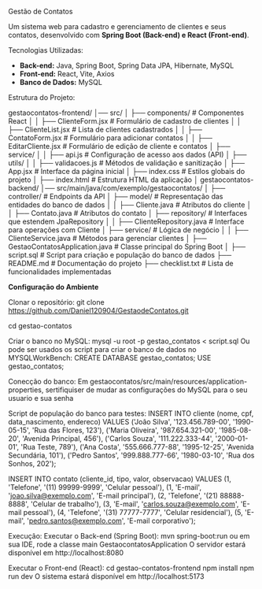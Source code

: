 Gestão de Contatos

Um sistema web para cadastro e gerenciamento de clientes e seus contatos, desenvolvido com **Spring Boot (Back-end) e React (Front-end)**.

Tecnologias Utilizadas:

- **Back-end:** Java, Spring Boot, Spring Data JPA, Hibernate, MySQL
- **Front-end:** React, Vite, Axios
- **Banco de Dados:** MySQL

Estrutura do Projeto:

gestaocontatos-frontend/
│── src/
│   ├── components/              # Componentes React
│   │   ├── ClienteForm.jsx       # Formulário de cadastro de clientes
│   │   ├── ClienteList.jsx       # Lista de clientes cadastrados
│   │   ├── ContatoForm.jsx       # Formulário para adicionar contatos
│   │   ├── EditarCliente.jsx     # Formulário de edição de cliente e contatos
│   ├── service/
│   │   ├── api.js                # Configuração de acesso aos dados (API)
│   ├── utils/
│   │   ├── validacoes.js          # Métodos de validação e sanitização
│   ├── App.jsx                   # Interface da página inicial
│   ├── index.css                 # Estilos globais do projeto
│   ├── index.html                # Estrutura HTML da aplicação
│
gestaocontatos-backend/
│── src/main/java/com/exemplo/gestaocontatos/
│   ├── controller/                # Endpoints da API
│   ├── model/                     # Representação das entidades do banco de dados
│   │   ├── Cliente.java           # Atributos do cliente
│   │   ├── Contato.java           # Atributos do contato
│   ├── repository/                 # Interfaces que estendem JpaRepository
│   │   ├── ClienteRepository.java  # Interface para operações com Cliente
│   ├── service/                    # Lógica de negócio
│   │   ├── ClienteService.java     # Métodos para gerenciar clientes
│   ├── GestaoContatosApplication.java # Classe principal do Spring Boot
│
├── script.sql                     # Script para criação e população do banco de dados
├── README.md                       # Documentação do projeto
├── checklist.txt                    # Lista de funcionalidades implementadas




**Configuração do Ambiente**

Clonar o repositório:
git clone https://github.com/Daniel120904/GestaodeContatos.git

cd gestao-contatos

Criar o banco no MySQL:
mysql -u root -p gestao_contatos < script.sql
Ou pode ser usados os script para criar o banco de dados no MYSQLWorkBench:
CREATE DATABASE gestao_contatos;
USE gestao_contatos;

Conecção do banco:
Em gestaocontatos/src/main/resources/application-properties, sertifiquiser de mudar as configurações do MySQL para o seu usuario e sua senha

Script de população do banco para testes:
INSERT INTO cliente (nome, cpf, data_nascimento, endereco) VALUES
('João Silva', '123.456.789-00', '1990-05-15', 'Rua das Flores, 123'),
('Maria Oliveira', '987.654.321-00', '1985-08-20', 'Avenida Principal, 456'),
('Carlos Souza', '111.222.333-44', '2000-01-01', 'Rua Teste, 789'),
('Ana Costa', '555.666.777-88', '1995-12-25', 'Avenida Secundária, 101'),
('Pedro Santos', '999.888.777-66', '1980-03-10', 'Rua dos Sonhos, 202');


INSERT INTO contato (cliente_id, tipo, valor, observacao) VALUES
(1, 'Telefone', '(11) 99999-9999', 'Celular pessoal'),
(1, 'E-mail', 'joao.silva@exemplo.com', 'E-mail principal'),
(2, 'Telefone', '(21) 88888-8888', 'Celular de trabalho'),
(3, 'E-mail', 'carlos.souza@exemplo.com', 'E-mail pessoal'),
(4, 'Telefone', '(31) 77777-7777', 'Celular residencial'),
(5, 'E-mail', 'pedro.santos@exemplo.com', 'E-mail corporativo');

Execução:
Executar o Back-end (Spring Boot):
mvn spring-boot:run ou em sua IDE, rode a classe main GestaocontatosApplication
O servidor estará disponível em http://localhost:8080

Executar o Front-end (React):
cd gestao-contatos-frontend
npm install
npm run dev
O sistema estará disponível em http://localhost:5173
